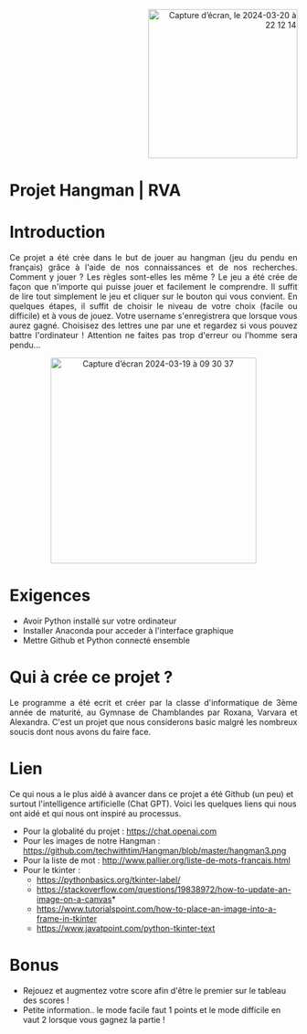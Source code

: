 <p align="right"> <img width="261" alt="Capture d’écran, le 2024-03-20 à 22 12 14" src="https://github.com/varioucha/projet_hangman/assets/156777055/f45a46c7-a9fb-4013-9698-d134fcb57cb8"> </p>

# Projet Hangman | RVA 
# Introduction

<p align="justify">
Ce projet a été crée dans le but de jouer au hangman (jeu du pendu en français) grâce à l'aide de nos connaissances et de nos recherches. Comment y jouer ? Les règles sont-elles les même ? Le jeu a été crée de façon que n'importe qui puisse jouer et facilement le comprendre. Il suffit de lire tout simplement le jeu et cliquer sur le bouton qui vous convient. En quelques étapes, il suffit de choisir le niveau de votre choix (facile ou difficile) et à vous de jouez. Votre username s'enregistrera que lorsque vous aurez gagné. Choisisez des lettres une par une et regardez si vous pouvez battre l'ordinateur ! Attention ne faites pas trop d'erreur ou l'homme sera pendu... 
</p>

<p align="center">
<img width="360" alt="Capture d’écran 2024-03-19 à 09 30 37" src="https://github.com/varioucha/projet_hangman/assets/156777055/90de579f-f09a-43e3-b2f6-d50d7a5fde8a">
</p>

# Exigences 
* Avoir Python installé sur votre ordinateur
* Installer Anaconda pour acceder à l'interface graphique
* Mettre Github et Python connecté ensemble

# Qui à crée ce projet ? 
<p align="justify">
Le programme a été ecrit et créer par la classe d'informatique de 3ème année de maturité, au Gymnase de Chamblandes par Roxana, Varvara et Alexandra. C'est un projet que nous considerons basic malgré les nombreux soucis dont nous avons du faire face.  
</p>

# Lien
<p align=justify">
Ce qui nous a le plus aidé à avancer dans ce projet a été Github (un peu) et surtout l'intelligence artificielle (Chat GPT). Voici les quelques liens qui nous ont aidé et qui nous ont inspiré au processus.
</p> 

* Pour la globalité du projet : https://chat.openai.com
* Pour les images de notre Hangman : https://github.com/techwithtim/Hangman/blob/master/hangman3.png
* Pour la liste de mot : http://www.pallier.org/liste-de-mots-francais.html
* Pour le tkinter :
  - https://pythonbasics.org/tkinter-label/
  - https://stackoverflow.com/questions/19838972/how-to-update-an-image-on-a-canvas*
  - https://www.tutorialspoint.com/how-to-place-an-image-into-a-frame-in-tkinter
  - https://www.javatpoint.com/python-tkinter-text

# Bonus 
+ Rejouez et augmentez votre score afin d'être le premier sur le tableau des scores !
+ Petite information.. le mode facile faut 1 points et le mode difficile en vaut 2 lorsque vous gagnez la partie !
